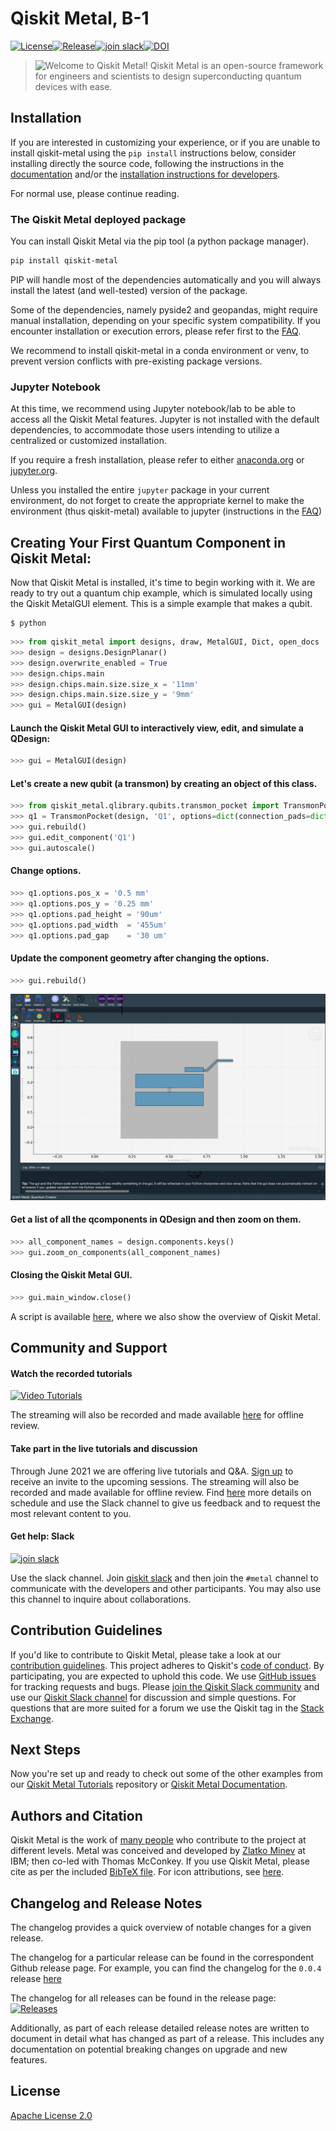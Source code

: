 # Qiskit Metal, B-1
[![License](https://img.shields.io/github/license/Qiskit/qiskit-metal.svg?style=popout-square)](https://opensource.org/licenses/Apache-2.0)<!--- long-description-skip-begin -->[![Release](https://img.shields.io/github/release/Qiskit/qiskit-metal.svg?style=popout-square)](https://github.com/Qiskit/qiskit-metal/releases)<!--- long-description-skip-begin -->[![join slack](https://img.shields.io/badge/slack-@qiskit-yellow.svg?logo=slack&style=popout-square)](https://ibm.co/joinqiskitslack)[![DOI](https://zenodo.org/badge/DOI/10.5281/zenodo.4618153.svg)](https://doi.org/10.5281/zenodo.4618153)
 
>![Welcome to Qiskit Metal!](https://raw.githubusercontent.com/Qiskit/qiskit-metal/main/docs/images/zkm_banner.png 'Welcome to Qiskit Metal')
> Qiskit Metal is an open-source framework for engineers and scientists to design superconducting quantum devices with ease.

## Installation
If you are interested in customizing your experience, or if you are unable to install qiskit-metal using the `pip install` instructions below, consider installing directly the source code, following the instructions in the [documentation](https://qiskit.org/documentation/metal/installation.html) and/or the [installation instructions for developers](https://github.com/Qiskit/qiskit-metal/blob/main/README_developers.md).

For normal use, please continue reading.

### The Qiskit Metal deployed package
You can install Qiskit Metal via the pip tool (a python package manager).
```bash
pip install qiskit-metal
```
PIP will handle most of the dependencies automatically and you will always install the latest (and well-tested) version of the package.

Some of the dependencies, namely pyside2 and geopandas, might require manual installation, depending on your specific system compatibility. If you encounter installation or execution errors, please refer first to the [FAQ](https://qiskit.org/documentation/metal/faq.html).

We recommend to install qiskit-metal in a conda environment or venv, to prevent version conflicts with pre-existing package versions.

### Jupyter Notebook
At this time, we recommend using Jupyter notebook/lab to be able to access all the Qiskit Metal features. Jupyter is not installed with the default dependencies, to accommodate those users intending to utilize a centralized or customized installation.

If you require a fresh installation, please refer to either [anaconda.org](https://anaconda.org/) or [jupyter.org](https://jupyter.org/install).

Unless you installed the entire `jupyter` package in your current environment, do not forget to create the appropriate kernel to make the environment (thus qiskit-metal) available to jupyter (instructions in the [FAQ](https://qiskit.org/documentation/metal/faq.html))

## Creating Your First Quantum Component in Qiskit Metal:
Now that Qiskit Metal is installed, it's time to begin working with it.
We are ready to try out a quantum chip example, which is simulated locally using
the Qiskit MetalGUI element. This is a simple example that makes a qubit.
```
$ python
```
```python
>>> from qiskit_metal import designs, draw, MetalGUI, Dict, open_docs
>>> design = designs.DesignPlanar()
>>> design.overwrite_enabled = True
>>> design.chips.main
>>> design.chips.main.size.size_x = '11mm'
>>> design.chips.main.size.size_y = '9mm'
>>> gui = MetalGUI(design)
```
#### Launch the Qiskit Metal GUI to interactively view, edit, and simulate a QDesign:
```python
>>> gui = MetalGUI(design)
```
#### Let's create a new qubit (a transmon) by creating an object of this class.
```python
>>> from qiskit_metal.qlibrary.qubits.transmon_pocket import TransmonPocket
>>> q1 = TransmonPocket(design, 'Q1', options=dict(connection_pads=dict(a=dict())))
>>> gui.rebuild()
>>> gui.edit_component('Q1')
>>> gui.autoscale()
```
#### Change options.
```python
>>> q1.options.pos_x = '0.5 mm'
>>> q1.options.pos_y = '0.25 mm'
>>> q1.options.pad_height = '90um'
>>> q1.options.pad_width  = '455um'
>>> q1.options.pad_gap    = '30 um'
```
#### Update the component geometry after changing the options.
```python
>>> gui.rebuild()
```
![Example_Image!](https://raw.githubusercontent.com/Qiskit/qiskit-metal/main/docs/images/1_1_Birds_eye_view_of_Qiskit_Metal_example_image.jpg 'Example_Image') 
#### Get a list of all the qcomponents in QDesign and then zoom on them.
```python
>>> all_component_names = design.components.keys()
>>> gui.zoom_on_components(all_component_names)
```
#### Closing the Qiskit Metal GUI.
```python
>>> gui.main_window.close()
```

A script is available [here](https://qiskit.org/documentation/metal/tut/overview/1.1%20High%20Level%20Demo%20of%20Qiskit%20Metal.html), where we also show the overview of Qiskit Metal.

## Community and Support

#### Watch the recorded tutorials 
[![Video Tutorials](https://img.shields.io/badge/youtube-Video_Tutorials-red.svg?logo=youtube)](https://youtube.com/playlist?list=PLOFEBzvs-VvqHl5ZqVmhB_FcSqmLufsjb)

The streaming will also be recorded and made available [here](https://www.youtube.com/playlist?list=PLOFEBzvs-VvqHl5ZqVmhB_FcSqmLufsjb) for offline review.

#### Take part in the live tutorials and discussion
Through June 2021 we are offering live tutorials and Q&A. [Sign up](https://airtable.com/shrxQEgKqZCf319F3) to receive an invite to the upcoming sessions.  The streaming will also be recorded and made available for offline review.  Find [here](https://github.com/Qiskit/qiskit-metal/blob/main/README_Tutorials.md) more details on schedule and use the Slack channel to give us feedback and to request the most relevant content to you.

#### Get help: Slack 
[![join slack](https://img.shields.io/badge/slack-blue.svg?logo=slack)](https://ibm.co/joinqiskitslack)

Use the slack channel.  Join [qiskit slack](https://ibm.co/joinqiskitslack) and then join the `#metal` channel to communicate with the developers and other participants.  You may also use this channel to inquire about collaborations.

## Contribution Guidelines
If you'd like to contribute to Qiskit Metal, please take a look at our
[contribution guidelines](https://github.com/Qiskit/qiskit-metal/blob/main/CONTRIBUTING.md). This project adheres to Qiskit's [code of conduct](https://github.com/Qiskit/qiskit-metal/blob/main/CODE_OF_CONDUCT.md). By participating, you are expected to uphold this code.
We use [GitHub issues](https://github.com/Qiskit/qiskit-metal/issues) for tracking requests and bugs. Please
[join the Qiskit Slack community](https://ibm.co/joinqiskitslack)
and use our [Qiskit Slack channel](https://qiskit.slack.com) for discussion and simple questions.
For questions that are more suited for a forum we use the Qiskit tag in the [Stack Exchange](https://quantumcomputing.stackexchange.com/questions/tagged/qiskit).
## Next Steps
Now you're set up and ready to check out some of the other examples from our
[Qiskit Metal Tutorials](https://github.com/Qiskit/qiskit-metal/blob/main/tutorials/) repository or [Qiskit Metal Documentation](https://qiskit.org/documentation/metal/tut/).
## Authors and Citation
Qiskit Metal is the work of [many people](https://github.com/Qiskit/qiskit-metal/pulse/monthly) who contribute to the project at different levels. Metal was conceived and developed by [Zlatko Minev](https://www.zlatko-minev.com) at IBM; then co-led with Thomas McConkey. If you use Qiskit Metal, please cite as per the included [BibTeX file](https://github.com/Qiskit/qiskit-metal/blob/main/Qiskit_Metal.bib). For icon attributions, see [here](https://github.com/Qiskit/qiskit-metal/blob/main/qiskit_metal/_gui/_imgs/icon_attributions.txt).
## Changelog and Release Notes
The changelog provides a quick overview of notable changes for a given release.

The changelog for a particular release can be found in the correspondent Github release page. For example, you can find the changelog for the `0.0.4` release [here](https://github.com/Qiskit/qiskit-metal/releases/tag/0.0.4)

The changelog for all releases can be found in the release page: [![Releases](https://img.shields.io/github/release/Qiskit/qiskit-metal.svg?style=popout-square)](https://github.com/Qiskit/qiskit-metal/releases)

Additionally, as part of each release detailed release notes are written to document in detail what has changed as part of a release. This includes any documentation on potential breaking changes on upgrade and new features.

## License
[Apache License 2.0](https://github.com/Qiskit/qiskit-metal/blob/main/LICENSE.txt)
